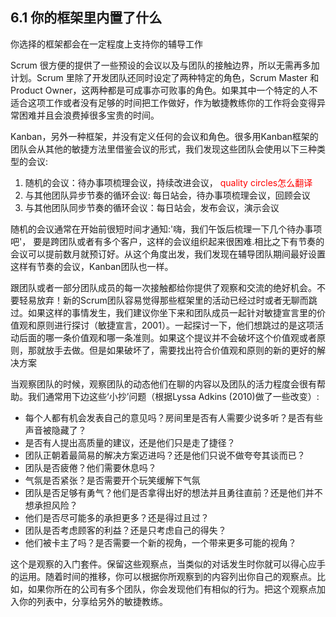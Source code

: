 6.1 你的框架里内置了什么
---
你选择的框架都会在一定程度上支持你的辅导工作

Scrum 很方便的提供了一些预设的会议以及与团队的接触边界，所以无需再多加计划。Scrum 里除了开发团队还同时设定了两种特定的角色，Scrum Master 和 Product Owner，这两种都是可成事亦可败事的角色。如果其中一个特定的人不适合这项工作或者没有足够的时间把工作做好，作为敏捷教练你的工作将会变得异常困难并且会浪费掉很多宝贵的时间。

Kanban，另外一种框架，并没有定义任何的会议和角色。很多用Kanban框架的团队会从其他的敏捷方法里借鉴会议的形式，我们发现这些团队会使用以下三种类型的会议:

1. 随机的会议：待办事项梳理会议，持续改进会议， <font color=red> quality circles怎么翻译</font>
2. 与其他团队异步节奏的循环会议: 每日站会，待办事项梳理会议，回顾会议
3. 与其他团队同步节奏的循环会议：每日站会，发布会议，演示会议

随机的会议通常在开始前很短时间才通知:'嗨，我们午饭后梳理一下几个待办事项吧'， 要是跨团队或者有多个客户，这样的会议组织起来很困难.相比之下有节奏的会议可以提前数月就预订好。从这个角度出发，我们发现在辅导团队期间最好设置这样有节奏的会议，Kanban团队也一样。

跟团队或者一部分团队成员的每一次接触都给你提供了观察和交流的绝好机会。不要轻易放弃！新的Scrum团队容易觉得那些框架里的活动已经过时或者无聊而跳过。如果这样的事情发生，我们建议你坐下来和团队成员一起针对敏捷宣言里的价值观和原则进行探讨（敏捷宣言，2001）。一起探讨一下，他们想跳过的是这项活动后面的哪一条价值观和哪一条准则。如果这个提议并不会破坏这个价值观或者原则，那就放手去做。但是如果破坏了，需要找出符合价值观和原则的新的更好的解决方案

当观察团队的时候，观察团队的动态他们在聊的内容以及团队的活力程度会很有帮助。我们通常用下边这些‘小抄’问题（根据Lyssa Adkins (2010)做了一些改变）:

* 每个人都有机会发表自己的意见吗？房间里是否有人需要少说多听？是否有些声音被隐藏了？
* 是否有人提出高质量的建议，还是他们只是走了捷径？
* 团队正朝着最简易的解决方案迈进吗？还是他们只说不做夸夸其谈而已？
* 团队是否疲倦？他们需要休息吗？
* 气氛是否紧张？是否需要开个玩笑缓解下气氛
* 团队是否足够有勇气？他们是否拿得出好的想法并且勇往直前？还是他们并不想承担风险？
* 他们是否尽可能多的承担更多？还是得过且过？
* 团队是否考虑顾客的利益？还是只考虑自己的得失？
* 他们被卡主了吗？是否需要一个新的视角，一个带来更多可能的视角？

这个是观察的入门套件。保留这些观察点，当类似的对话发生时你就可以得心应手的运用。随着时间的推移，你可以根据你所观察到的内容列出你自己的观察点。比如，如果你所在的公司有多个团队，你会发现他们有相似的行为。把这个观察点加入你的列表中，分享给另外的敏捷教练。